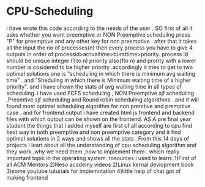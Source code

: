 # CPU-Scheduling
i have wrote this code according to the needs of the user . SO first of all it asks whether you want preemptive or NON Preemptive scheduling press "P" for preemptive and any other key for non preemptive . after that
it takes all the input the no of processes(n) then every process you have to give 4 outputs in order of processid>arrivaltime>bursttime>priority. process id should be unique integer (1  to n) priority also(1to n) and prority with a lower number is cosidered to be higher priority .accordingly it tries to get to two optimal solutions one is "scheduling in which there is minimum avg waiting time" . and "Sheduling in which there is Minimum waiting time of a higher priority". and i have shown the stats of avg waiting time in all types of scheduling. i have used FCFS scheduling , NON Preemptive sjf scheduling ,Preemtive sjf scheduling and Round robin scheduling algorithms . and it will found most optimal scheduling algorithm for non premtive and premptive case . and for frontend output i have created html js frontend and backend files with which output can be shown on the frontend.
AS A pre final year student the things that i added myself are first of all according to cpu find best way in both preemptive and non preemptive category and it find optimal solutions in 2 ways and shows all the stats .
From this 14 days of projects I leart about all the understanding of cpu scheduling algorithm and they work ,why we need them ,how to implement them . which really important topic in the operating system.
rosources i used to learn:
1)First of all ACM Mentors
2)Neso academy videos
2)Linux kernal devlopment book
3)some youtube tuturials for implemntation
4)little help of chat gpt of making frontend

